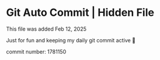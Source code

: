 # Git Auto Commit | Hidden File

This file was added Feb 12, 2025

Just for fun and keeping my daily git commit active 🤪

commit number: 1781150
